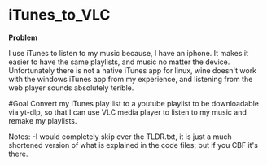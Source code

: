 # iTunes_to_VLC

**Problem**

I use iTunes to listen to my music because, I have an iphone. It makes it easier to have the same playlists, and music no matter the device. Unfortunately there is not a native iTunes app for linux, wine doesn't work with the windows iTunes app from my experience, and listening from the web player sounds absolutely terible. 

#Goal
Convert my iTunes play list to a youtube playlist to be downloadable via yt-dlp, so that I can use VLC media player to listen to my music and remake my playlists.

Notes: 
  -I would completely skip over the TLDR.txt, it is just a much shortened version of what is explained in the code files; but if you CBF it's there.
